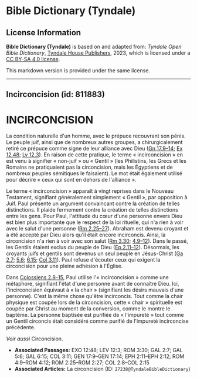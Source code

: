 # Bible Dictionary (Tyndale)

## License Information

**Bible Dictionary (Tyndale)** is based on and adapted from: _Tyndale Open Bible Dictionary_, [Tyndale House Publishers](https://tyndaleopenresources.com/), 2023, which is licensed under a [CC BY-SA 4.0 license](https://creativecommons.org/licenses/by-sa/4.0/legalcode.en).

This markdown version is provided under the same license.



--------------------------------

## Incirconcision (id: 811883)

INCIRCONCISION
==============

La condition naturelle d'un homme, avec le prépuce recouvrant son pénis. Le peuple juif, ainsi que de nombreux autres groupes, a chirurgicalement retiré ce prépuce comme signe de leur alliance avec Dieu ([Gn 17\.9–14](https://ref.ly/Gen17:9-Gen17:14); [Ex 12\.48](https://ref.ly/Exod12:48); [Lv 12\.3](https://ref.ly/Lev12:3)). En raison de cette pratique, le terme « incirconcision » en est venu à signifier « non\-juif » ou « Gentil » (les Philistins, les Grecs et les Romains ne pratiquaient pas la circoncision, mais les Égyptiens et de nombreux peuples sémitiques le faisaient). Le mot était également utilisé pour décrire « ceux qui sont en dehors de l'alliance ».

Le terme « incirconcision » apparaît à vingt reprises dans le Nouveau Testament, signifiant généralement simplement « Gentil », par opposition à Juif. Paul présente un argument convaincant contre la création de telles distinctions. Il plaide fermement contre la création de telles distinctions entre les gens. Pour Paul, l'attitude du cœur d'une personne envers Dieu est bien plus importante que le respect de la loi rituelle, qui n'a rien à voir avec le salut d'une personne ([Rm 2\.25–27](https://ref.ly/Rom2:25-Rom2:27)). Abraham est devenu croyant et a été accepté par Dieu alors qu'il était encore incirconcis. Ainsi, la circoncision n'a rien à voir avec son salut ([Rm 3\.30](https://ref.ly/Rom3:30); [4\.9–12](https://ref.ly/Rom4:9-Rom4:12)). Dans le passé, les Gentils étaient exclus du peuple de Dieu ([Ep 2\.11–12](https://ref.ly/Eph2:11-Eph2:12)). Désormais, les croyants juifs et gentils sont devenus un seul peuple en Jésus\-Christ ([Ga 2\.7](https://ref.ly/Gal2:7); [5\.6](https://ref.ly/Gal5:6); [6\.15](https://ref.ly/Gal6:15); [Col 3\.11](https://ref.ly/Col3:11)). Paul refuse d'écouter ceux qui exigent la circoncision pour une pleine adhésion à l'Église.

Dans [Colossiens 2\.8–15](https://ref.ly/Col2:8-Col2:15), Paul utilise l'« incirconcision » comme une métaphore, signifiant l'état d'une personne avant de connaître Dieu. Ici, l'incirconcision équivaut à « la chair » (signifiant les désirs mauvais d'une personne). C'est la même chose qu'être incirconcis. Tout comme la chair physique est coupée lors de la circoncision, cette « chair » spirituelle est coupée par Christ au moment de la conversion, comme le montre le baptême. La personne baptisée est purifiée de « l'impureté » tout comme un Gentil circoncis était considéré comme purifié de l'impureté incirconcise précédente.

*Voir aussi* Circoncision.

* **Associated Passages:** EXO 12:48; LEV 12:3; ROM 3:30; GAL 2:7; GAL 5:6; GAL 6:15; COL 3:11; GEN 17:9–GEN 17:14; EPH 2:11–EPH 2:12; ROM 4:9–ROM 4:12; ROM 2:25–ROM 2:27; COL 2:8–COL 2:15
* **Associated Articles:** La circoncision (ID: `27238@TyndaleBibleDictionary`)


